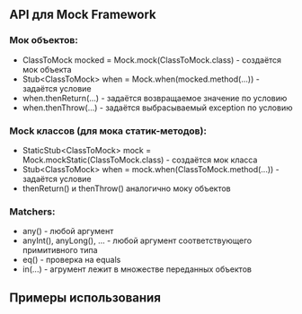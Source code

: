 ## API для Mock Framework

### Мок объектов:

* ClassToMock mocked = Mock.mock(ClassToMock.class) - создаётся мок объекта
* Stub\<ClassToMock> when = Mock.when(mocked.method(...)) - задаётся условие
* when.thenReturn(...) - задаётся возвращаемое значение по условию
* when.thenThrow(...) - задаётся выбрасываемый exception по условию

### Mock классов (для мока статик-методов):

* StaticStub\<ClassToMock> mock = Mock.mockStatic(ClassToMock.class) - создаётся мок класса
* Stub\<ClassToMock> when = mock.when(ClassToMock.method(...)) - задаётся условие
* thenReturn() и thenThrow() аналогично моку объектов

### Matchers:

* any() - любой аргумент
* anyInt(), anyLong(), ... - любой аргумент соответствующего примитивного типа
* eq() - проверка на equals
* in(...) - агрумент лежит в множестве переданных объектов

## Примеры использования

